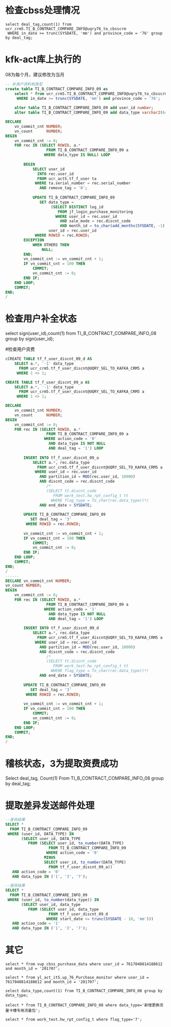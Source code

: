 # 检查cbss处理情况
    select deal_tag,count(1) from ucr_crm5.TI_B_CONTRACT_COMPARE_INFO@uqry76_to_cbsscrm
     WHERE in_date >= trunc(SYSDATE, 'mm') and province_code = '76' group by deal_tag;

# kfk-act库上执行的
08为每个月，建议修改为当月
```sql
-- 补用户资料和类型
create table TI_B_CONTRACT_COMPARE_INFO_09 as
    select * from ucr_crm5.TI_B_CONTRACT_COMPARE_INFO@uqry76_to_cbsscrm
     WHERE in_date >= trunc(SYSDATE, 'mm') and province_code = '76';
    
    alter table TI_B_CONTRACT_COMPARE_INFO_09 add user_id number;
    alter table TI_B_CONTRACT_COMPARE_INFO_09 add data_type varchar2(64);

DECLARE
    vn_commit_cnt NUMBER;
    vn_count      NUMBER;
BEGIN
    vn_commit_cnt := 0;
    FOR rec IN (SELECT ROWID, a.*
                  FROM TI_B_CONTRACT_COMPARE_INFO_09 a
                 WHERE data_type IS NULL) LOOP
    
        BEGIN
            SELECT user_id
              INTO rec.user_id
              FROM ucr_act5.tf_f_user ta
             WHERE ta.serial_number = rec.serial_number
               AND remove_tag = '0';
        
            UPDATE TI_B_CONTRACT_COMPARE_INFO_09
               SET data_type =
                    (SELECT DISTINCT log_id
                       FROM jf_login_purchase_monitoring
                      WHERE user_id = rec.user_id
                        AND sale_mode = rec.discnt_code
                        AND month_id = to_char(add_months(SYSDATE, -1), 'yyyymm')),
                   user_id = rec.user_id
             WHERE ROWID = rec.ROWID;
        EXCEPTION
            WHEN OTHERS THEN
                NULL;
        END;
        vn_commit_cnt := vn_commit_cnt + 1;
        IF vn_commit_cnt = 100 THEN
            COMMIT;
            vn_commit_cnt := 0;
        END IF;
    END LOOP;
    COMMIT;
END;
/
```

# 检查用户补全状态
select sign(user_id),count(1)
from TI_B_CONTRACT_COMPARE_INFO_08 group by sign(user_id);

#检查用户资费
```sql
cCREATE TABLE tf_f_user_discnt_09_d AS
    SELECT a.*, '-1' data_type
      FROM ucr_crm5.tf_f_user_discnt@UQRY_SEL_TO_KAFKA_CRM5 a
     WHERE 1 <> 1;

CREATE TABLE tf_f_user_discnt_09_a AS
    SELECT a.*, '-1' data_type
      FROM ucr_crm5.tf_f_user_discnt@UQRY_SEL_TO_KAFKA_CRM5 a
     WHERE 1 <> 1;

DECLARE
    vn_commit_cnt NUMBER;
    vn_count      NUMBER;
BEGIN
    vn_commit_cnt := 0;
    FOR rec IN (SELECT ROWID, a.*
                  FROM TI_B_CONTRACT_COMPARE_INFO_09 a
                 WHERE action_code = '0'
                   AND data_type IS NOT NULL
                   AND deal_tag = '1') LOOP
    
        INSERT INTO tf_f_user_discnt_09_a
            SELECT a.*, rec.data_type
              FROM ucr_crm5.tf_f_user_discnt@UQRY_SEL_TO_KAFKA_CRM5 a
             WHERE user_id = rec.user_id
               AND partition_id = MOD(rec.user_id, 10000)
               AND discnt_code = rec.discnt_code
                  /*
                  (SELECT tt.discnt_code
                     FROM work_test.hw_rpt_config_t tt
                    WHERE flag_type = To_char(rec.data_type))*/
               AND end_date > SYSDATE;
    
        UPDATE TI_B_CONTRACT_COMPARE_INFO_09
           SET deal_tag = '3'
         WHERE ROWID = rec.ROWID;
    
        vn_commit_cnt := vn_commit_cnt + 1;
        IF vn_commit_cnt = 100 THEN
            COMMIT;
            vn_commit_cnt := 0;
        END IF;
    END LOOP;
    COMMIT;
END;
/
------
DECLARE vn_commit_cnt NUMBER;
vn_count NUMBER;
BEGIN
    vn_commit_cnt := 0;
    FOR rec IN (SELECT ROWID, a.*
                  FROM TI_B_CONTRACT_COMPARE_INFO_09 a
                 WHERE action_code = '1'
                   AND data_type IS NOT NULL
                   AND deal_tag = '1') LOOP
    
        INSERT INTO tf_f_user_discnt_09_d
            SELECT a.*, rec.data_type
              FROM ucr_crm5.tf_f_user_discnt@UQRY_SEL_TO_KAFKA_CRM5 a
             WHERE user_id = rec.user_id
               AND partition_id = MOD(rec.user_id, 10000)
               AND discnt_code = rec.discnt_code
                  /*
                  (SELECT tt.discnt_code
                     FROM work_test.hw_rpt_config_t tt
                    WHERE flag_type = To_char(rec.data_type))*/
               AND end_date > SYSDATE;
    
        UPDATE TI_B_CONTRACT_COMPARE_INFO_09
           SET deal_tag = '3'
         WHERE ROWID = rec.ROWID;
    
        vn_commit_cnt := vn_commit_cnt + 1;
        IF vn_commit_cnt = 100 THEN
            COMMIT;
            vn_commit_cnt := 0;
        END IF;
    END LOOP;
    COMMIT;
END;
/
```

# 稽核状态，3为提取资费成功
Select deal_tag, Count(1) From TI_B_CONTRACT_COMPARE_INFO_08  group by deal_tag;


# 提取差异发送邮件处理
```sql
--差异结果
SELECT *
  FROM TI_B_CONTRACT_COMPARE_INFO_09
 WHERE (user_id, DATA_TYPE) IN
       (SELECT user_id, DATA_TYPE
          FROM (SELECT user_id, to_number(DATA_TYPE)
                   FROM TI_B_CONTRACT_COMPARE_INFO_09
                  WHERE action_code = '0'
                 MINUS
                 SELECT user_id, to_number(DATA_TYPE)
                   FROM tf_f_user_discnt_09_a))
   AND action_code = '0'
   AND data_type IN ('1', '3', '7');

--差异结果
SELECT *
  FROM TI_B_CONTRACT_COMPARE_INFO_09
 WHERE (user_id, to_number(data_type)) IN
       (SELECT user_id, data_type
          FROM (SELECT user_id, data_type
                   FROM tf_f_user_discnt_09_d
                  WHERE start_date <= trunc(SYSDATE - 10, 'mm')))
   AND action_code = '1'
   AND data_type IN ('1', '3', '7');
```

# 其它
    select * from vup_cbss_purchase_data where user_id = 7617040814188612 and month_id = '201707';
    
    select * from yl_act_it5.up_76_Purchase_monitor where user_id = 7617040814188612 and month_id = '201707';
    
    select data_type,count(1) from TI_B_CONTRACT_COMPARE_INFO_08 group by data_type;
    
    select * from TI_B_CONTRACT_COMPARE_INFO_08 where data_type='新增更换流量卡槽专用流量包';
    
    select * from work_test.hw_rpt_config_t where flag_type='7';


